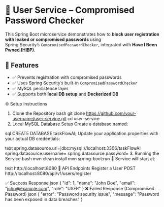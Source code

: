 # 🔐 User Service – Compromised Password Checker

This Spring Boot microservice demonstrates how to **block user registration with leaked or compromised passwords** using  
Spring Security’s `CompromisedPasswordChecker`, integrated with **Have I Been Pwned (HIBP)**.


## 📌 Features
- ✅ Prevents registration with compromised passwords  
- ✅ Uses Spring Security’s built-in `CompromisedPasswordChecker`  
- ✅ MySQL persistence layer  
- ✅ Supports both **local DB setup** and **Dockerized DB**  


⚙️ Setup Instructions
1. Clone the Repository
bash
git clone https://github.com/your-username/user-service.git
cd user-service
2. Local MySQL Database Setup
Create a database named:

sql
CREATE DATABASE taskFlowAI;
Update your application.properties with your actual DB credentials:

text
spring.datasource.url=jdbc:mysql://localhost:3306/taskFlowAI
spring.datasource.username=<your-username>
spring.datasource.password=<your-password>
3. Running the Service
bash
mvn clean install
mvn spring-boot:run
📌 Service will start at:

text
http://localhost:8080
📡 API Endpoints
Register a User
POST http://localhost:8080/api/v1/users/register

✅ Success Response
json
{
  "id": 1,
  "name": "John Doe",
  "email": "john@example.com",
  "role": "USER"
}
❌ Failed Response (Compromised Password)
json
{
  "error": "Password security issue",
  "message": "Password has been exposed in data breaches"
}
